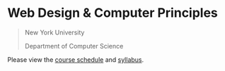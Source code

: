 # Web Design & Computer Principles

> New York University
>
> Department of Computer Science

Please view the [course schedule](https://nyu-web-design.github.io/course-materials/) and [syllabus](https://nyu-web-design.github.io/course-materials/syllabus).
